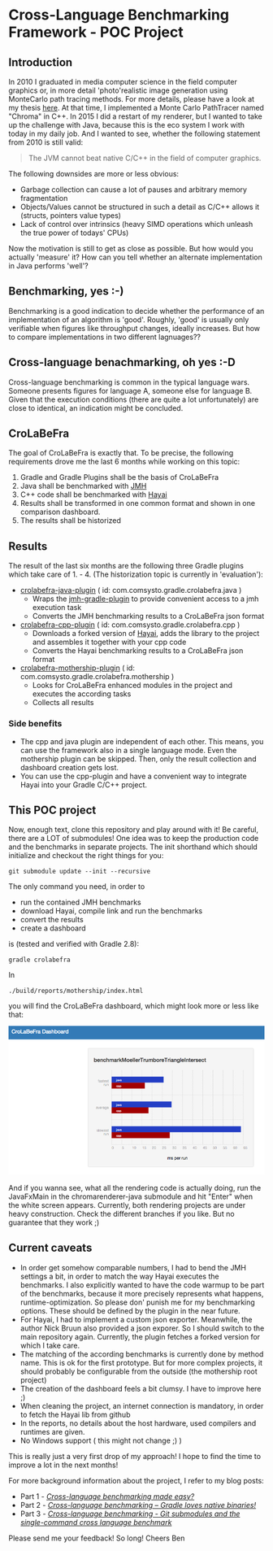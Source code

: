 # Cross-Language Benchmarking Framework - POC Project

## Introduction
In 2010 I graduated in media computer science in the field computer graphics or, in more detail 'photo'realistic image generation using MonteCarlo path tracing methods. For more details, please have a look at my thesis [here](https://ben-steinert.net). At that time, I implemented a Monte Carlo PathTracer named "Chroma" in C++.
In 2015 I did a restart of my renderer, but I wanted to take up the challenge with Java, because this is the eco system I work with today in my daily job. And I wanted to see, whether the following statement from 2010 is still valid:

> The JVM cannot beat native C/C++ in the field of computer graphics.

The following downsides are more or less obvious:

- Garbage collection can cause a lot of pauses and arbitrary memory fragmentation
- Objects/Values cannot be structured in such a detail as C/C++ allows it (structs, pointers value types)
- Lack of control over intrinsics (heavy SIMD operations which unleash the true power of todays' CPUs)

Now the motivation is still to get as close as possible. But how would you actually 'measure' it? How can you tell whether an alternate implementation in Java performs 'well'? 

## Benchmarking, yes :-)
Benchmarking is a good indication to decide whether the performance of an implementation of an algorithm is 'good'. Roughly, 'good' is usually only verifiable when figures like throughput changes, ideally increases. But how to compare implementations in two different lagnuages??


## Cross-language benachmarking, oh yes :-D

Cross-language benchmarking is common in the typical language wars. Someone presents figures for language A, someone else for language B. Given that the execution conditions (there are quite a lot unfortunately) are close to identical, an indication might be concluded.


## CroLaBeFra
The goal of CroLaBeFra is exactly that. To be precise, the following requirements drove me the last 6 months while working on this topic:

1. Gradle and Gradle Plugins shall be the basis of CroLaBeFra
2. Java shall be benchmarked with [JMH](http://openjdk.java.net/projects/code-tools/jmh/)
3. C++ code shall be benchmarked with [Hayai](https://github.com/nickbruun/hayai)
4. Results shall be transformed in one common format and shown in one comparison dashboard.
5. The results shall be historized


## Results
The result of the last six months are the following three Gradle plugins which take care of 1. - 4. (The historization topic is currently in 'evaluation'):

- [crolabefra-java-plugin](https://github.com/comsysto/crolabefra-java) ( id: com.comsysto.gradle.crolabefra.java )
    - Wraps the [jmh-gradle-plugin](https://github.com/melix/jmh-gradle-plugin) to provide convenient access to a jmh execution task
    - Converts the JMH benchmarking results to a CroLaBeFra json format
- [crolabefra-cpp-plugin](https://github.com/comsysto/crolabefra-cpp) ( id: com.comsysto.gradle.crolabefra.cpp )
    - Downloads a forked version of [Hayai](https://github.com/bensteinert/hayai), adds the library to the project and assembles it together with your cpp code
    - Converts the Hayai benchmarking results to a CroLaBeFra json format
- [crolabefra-mothership-plugin](https://github.com/comsysto/crolabefra-mothership) ( id: com.comsysto.gradle.crolabefra.mothership )
    - Looks for CroLaBeFra enhanced modules in the project and executes the according tasks
    - Collects all results
  
### Side benefits

- The cpp and java plugin are independent of each other. This means, you can use the framework also in a single language mode. Even the mothership plugin can be skipped. Then, only the result collection and dashboard creation gets lost.  
- You can use the cpp-plugin and have a convenient way to integrate Hayai into your Gradle C/C++ project. 

## This POC project
Now, enough text, clone this repository and play around with it! Be careful, there are a LOT of submodules! One idea was to keep the production code and the benchmarks in separate projects.
The init shorthand which should initialize and checkout the right things for you:

    git submodule update --init --recursive
    
The only command you need, in order to

- run the contained JMH benchmarks
- download Hayai, compile link and run the benchmarks
- convert the results
- create a dashboard 

is (tested and verified with Gradle 2.8):

    gradle crolabefra

In

    ./build/reports/mothership/index.html

you will find the CroLaBeFra dashboard, which might look more or less like that:

![CroLaBeFra Dashboard Screen](https://raw.githubusercontent.com/bensteinert/crolabefra-setup-poc/master/dashboard.png)


And if you wanna see, what all the rendering code is actually doing, run the JavaFxMain in the chromarenderer-java submodule and hit "Enter" when the white screen appears.
Currently, both rendering projects are under heavy construction. Check the different branches if you like. But no guarantee that they work ;)

## Current caveats

- In order get somehow comparable numbers, I had to bend the JMH settings a bit, in order to match the way Hayai executes the benchmarks. I also explicitly wanted to have the code warmup to be part of the benchmarks, because it more precisely represents what happens, runtime-optimization. So please don' punish me for my benchmarking options. These should be defined by the plugin in the near future.
- For Hayai, I had to implement a custom json exporter. Meanwhile, the author Nick Bruun also provided a json exporer. So I should switch to the main repository again. Currently, the plugin fetches a forked version for which I take care.
- The matching of the according benchmarks is currently done by method name. This is ok for the first prototype. But for more complex projects, it should probably be configurable from the outside (the mothership root project)
- The creation of the dashboard feels a bit clumsy. I have to improve here ;)
- When cleaning the project, an internet connection is mandatory, in order to fetch the Hayai lib from github
- In the reports, no details about the host hardware, used compilers and runtimes are given.
- No Windows support ( this might not change ;) )

This is really just a very first drop of my approach! I hope to find the time to improve a lot in the next months!

For more background information about the project, I refer to my blog posts:

* Part 1 - [_Cross-language benchmarking made easy?_](https://comsysto.com/blog-post/cross-language-benchmarking-made-easy)
* Part 2 - [_Cross-language benchmarking – Gradle loves native binaries!_](https://comsysto.com/blog-post/cross-language-benchmarking-part-2)
* Part 3 - [_Cross-language benchmarking - Git submodules and the single-command cross language benchmark_](https://comsysto.com/blog-post/cross-language-benchmarking-part-3)

Please send me your feedback!
So long!
Cheers 
Ben

